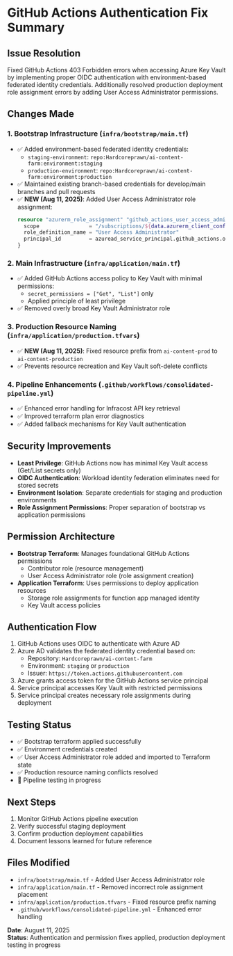 # GitHub Actions Authentication Fix Summary

## Issue Resolution
Fixed GitHub Actions 403 Forbidden errors when accessing Azure Key Vault by implementing proper OIDC authentication with environment-based federated identity credentials. Additionally resolved production deployment role assignment errors by adding User Access Administrator permissions.

## Changes Made

### 1. Bootstrap Infrastructure (`infra/bootstrap/main.tf`)
- ✅ Added environment-based federated identity credentials:
  - `staging-environment`: `repo:Hardcoreprawn/ai-content-farm:environment:staging`
  - `production-environment`: `repo:Hardcoreprawn/ai-content-farm:environment:production`
- ✅ Maintained existing branch-based credentials for develop/main branches and pull requests
- ✅ **NEW (Aug 11, 2025)**: Added User Access Administrator role assignment:
  ```terraform
  resource "azurerm_role_assignment" "github_actions_user_access_admin" {
    scope                = "/subscriptions/${data.azurerm_client_config.current.subscription_id}"
    role_definition_name = "User Access Administrator"
    principal_id         = azuread_service_principal.github_actions.object_id
  }
  ```

### 2. Main Infrastructure (`infra/application/main.tf`)
- ✅ Added GitHub Actions access policy to Key Vault with minimal permissions:
  - `secret_permissions = ["Get", "List"]` only
  - Applied principle of least privilege
- ✅ Removed overly broad Key Vault Administrator role

### 3. Production Resource Naming (`infra/application/production.tfvars`)
- ✅ **NEW (Aug 11, 2025)**: Fixed resource prefix from `ai-content-prod` to `ai-content-production`
- ✅ Prevents resource recreation and Key Vault soft-delete conflicts

### 4. Pipeline Enhancements (`.github/workflows/consolidated-pipeline.yml`)
- ✅ Enhanced error handling for Infracost API key retrieval
- ✅ Improved terraform plan error diagnostics
- ✅ Added fallback mechanisms for Key Vault authentication

## Security Improvements
- **Least Privilege**: GitHub Actions now has minimal Key Vault access (Get/List secrets only)
- **OIDC Authentication**: Workload identity federation eliminates need for stored secrets
- **Environment Isolation**: Separate credentials for staging and production environments
- **Role Assignment Permissions**: Proper separation of bootstrap vs application permissions

## Permission Architecture
- **Bootstrap Terraform**: Manages foundational GitHub Actions permissions
  - Contributor role (resource management)
  - User Access Administrator role (role assignment creation)
- **Application Terraform**: Uses permissions to deploy application resources
  - Storage role assignments for function app managed identity
  - Key Vault access policies

## Authentication Flow
1. GitHub Actions uses OIDC to authenticate with Azure AD
2. Azure AD validates the federated identity credential based on:
   - Repository: `Hardcoreprawn/ai-content-farm`
   - Environment: `staging` or `production`
   - Issuer: `https://token.actions.githubusercontent.com`
3. Azure grants access token for the GitHub Actions service principal
4. Service principal accesses Key Vault with restricted permissions
5. Service principal creates necessary role assignments during deployment

## Testing Status
- ✅ Bootstrap terraform applied successfully
- ✅ Environment credentials created
- ✅ User Access Administrator role added and imported to Terraform state
- ✅ Production resource naming conflicts resolved
- 🔄 Pipeline testing in progress

## Next Steps
1. Monitor GitHub Actions pipeline execution
2. Verify successful staging deployment
3. Confirm production deployment capabilities
4. Document lessons learned for future reference

## Files Modified
- `infra/bootstrap/main.tf` - Added User Access Administrator role
- `infra/application/main.tf` - Removed incorrect role assignment placement
- `infra/application/production.tfvars` - Fixed resource prefix naming
- `.github/workflows/consolidated-pipeline.yml` - Enhanced error handling

**Date**: August 11, 2025  
**Status**: Authentication and permission fixes applied, production deployment testing in progress
